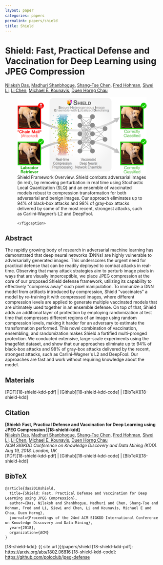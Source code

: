 ```yaml
---
layout: paper
categories: papers
permalink: papers/shield
title: Shield
---
```


# Shield: Fast, Practical Defense and Vaccination for Deep Learning using JPEG Compression
[Nilaksh Das][nilaksh], [Madhuri Shanbhogue][madhuri], [Shang-Tse Chen][shang], [Fred Hohman][fred], [Siwei Li][bob], [Li Chen][li], [Michael E. Kounavis][michael], [Duen Horng Chau][polo]  

<figure>
     <img class="single" src="/images/papers/18-shield-kdd.png">
     <figcaption class="single">
        Shield Framework Overview. Shield combats adversarial images (in red), by removing perturbation in real time using Stochastic Local Quantization (SLQ) and an ensemble of vaccinated models robust to compression transformation for both adversarial and benign images.
        Our approach eliminates up to 94% of black-box attacks and 98% of gray-box attacks delivered by some of the most recent, strongest attacks, such as Carlini-Wagner’s L2 and DeepFool.

    </figcaption>
</figure>

## Abstract
The rapidly growing body of research in adversarial machine learning has demonstrated that deep neural networks (DNNs) are highly vulnerable to adversarially generated images.
This underscores the urgent need for practical defense that can be readily deployed to combat attacks in real-time.
Observing that many attack strategies aim to perturb image pixels in ways that are visually imperceptible, we place JPEG compression at the core of our proposed Shield defense framework, utilizing its capability to effectively "compress away" such pixel manipulation.
To immunize a DNN model from artifacts introduced by compression, Shield "vaccinates" a model by re-training it with compressed images, where different compression levels are applied to generate multiple vaccinated models that are ultimately used together in an ensemble defense.
On top of that, Shield adds an additional layer of protection by employing randomization at test time that compresses different regions of an image using random compression levels, making it harder for an adversary to estimate the transformation performed.
This novel combination of vaccination, ensembling, and randomization makes Shield a fortified multi-pronged protection.
We conducted extensive, large-scale experiments using the ImageNet dataset, and show that our approaches eliminate up to 94% of black-box attacks and 98% of gray-box attacks delivered by the recent, strongest attacks, such as Carlini-Wagner's L2 and DeepFool.
Our approaches are fast and work without requiring knowledge about the model.

## Materials
[PDF][18-shield-kdd-pdf] | [Github][18-shield-kdd-code] | [BibTeX][18-shield-kdd]

## Citation
**[Shield: Fast, Practical Defense and Vaccination for Deep Learning using JPEG Compression
][18-shield-kdd]**  
[Nilaksh Das][nilaksh], [Madhuri Shanbhogue][madhuri], [Shang-Tse Chen][shang], [Fred Hohman][fred], [Siwei Li][bob], [Li Chen][li], [Michael E. Kounavis][michael], [Duen Horng Chau][polo]  
*ACM SIGKDD Conference on Knowledge Discovery and Data Mining (KDD). Aug 19, 2018. London, UK*  
<span class="paper-misc">
[PDF][18-shield-kdd-pdf] | [Github][18-shield-kdd-code] | [BibTeX][18-shield-kdd]
</span>

## BibTeX
```
@article{das2018shield,
  title={Shield: Fast, Practical Defense and Vaccination for Deep Learning using JPEG Compression},
  author={Das, Nilaksh and Shanbhogue, Madhuri and Chen, Shang-Tse and Hohman, Fred and Li, Siewi and Chen, Li and Kounavis, Michael E and Chau, Duen Horng},
  journal={Proceedings of the 24nd ACM SIGKDD International Conference on Knowledge Discovery and Data Mining},
  year={2018},
  organization={ACM}
}
```

[nilaksh]: http://nilakshdas.com/ "Nilaksh Das"
[madhuri]: https://www.linkedin.com/in/madhuri-shanbhogue/ "Madhuri Shanbhogue"
[shang]: https://www.cc.gatech.edu/~schen351/ "Shang-Tse Chen"
[fred]: http://fredhohman.com "Fred Hohman"
[bob]: https://rsli.github.io/ "Siwei Li"
[li]: https://www.linkedin.com/in/li-chen-phd-b2a10289/ "Li Chen"
[michael]: https://www.researchgate.net/profile/Michael_Kounavis "Michael E. Kounavis"
[polo]: http://www.cc.gatech.edu/~dchau/ "Polo Chau"

[18-shield-kdd]: {{ site.url }}/papers/shield
[18-shield-kdd-pdf]: https://arxiv.org/abs/1802.06816
[18-shield-kdd-code]: https://github.com/poloclub/jpeg-defense